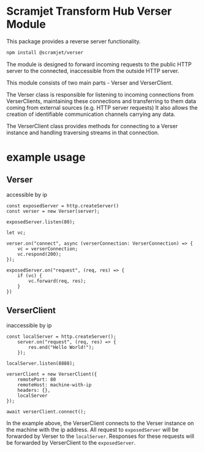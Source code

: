 # Scramjet Transform Hub Verser Module <!-- omit in toc -->

This package provides a reverse server functionality.

```bash
npm install @scramjet/verser
```

The module is designed to forward incoming requests to the public HTTP server to the connected, inaccessible from the outside HTTP server.

This module consists of two main parts - Verser and VerserClient.

The Verser class is responsible for listening to incoming connections from VerserClients, maintaining these connections and transferring to them data coming from external sources (e.g. HTTP server requests)
It also allows the creation of identifiable communication channels carrying any data.

The VerserClient class provides methods for connecting to a Verser instance and handling traversing streams in that connection.

# example usage

## Verser
accessible by ip

```
const exposedServer = http.createServer()
const verser = new Verser(server);

exposedServer.listen(80);

let vc;

verser.on("connect", async (verserConnection: VerserConnection) => {
    vc = verserConnection;
    vc.respond(200);
});

exposedServer.on("request", (req, res) => {
    if (vc) {
        vc.forward(req, res);
    }
})

```

## VerserClient
inaccessible by ip

```
const localServer = http.createServer();
    server.on("request", (req, res) => {
        res.end("Hello World!");
    });

localServer.listen(8888);

verserClient = new VerserClient({
    remotePort: 80
    remoteHost: machine-with-ip
    headers: {},
    localServer
});

await verserClient.connect();
```

In the example above, the VerserClient connects to the Verser instance on the machine with the ip address.
All request to `exposedServer` will be forwarded by Verser to the `localServer`. Responses for these requests will be forwarded by VerserClient to the `exposedServer`.











